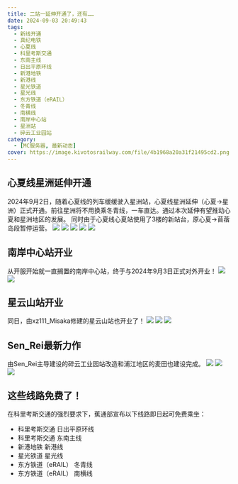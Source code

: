 ```yaml
---
title: 二站一延伸开通了，还有……
date: 2024-09-03 20:49:43
tags:
  - 新线开通
  - 真纪电铁
  - 心夏线
  - 科里考斯交通
  - 东南主线
  - 日出平原环线
  - 新港地铁
  - 新港线
  - 星光铁道
  - 星光线
  - 东方铁道（eRAIL）
  - 冬青线
  - 南横线
  - 南岸中心站
  - 星洲站
  - 碎云工业园站
category:
  - [MC服务器, 最新动态]
cover: https://image.kivotosrailway.com/file/4b1968a20a31f21495cd2.png
---
```

## 心夏线星洲延伸开通
2024年9月2日，随着心夏线的列车缓缓驶入星洲站，心夏线星洲延伸（心夏→星洲）正式开通。前往星洲将不用换乘冬青线，一车直达。通过本次延伸有望推动心夏和星洲地区的发展。
同时由于心夏线心夏站使用了3楼的新站台，原心夏→苜蓿岛段暂停运营。
![](https://image.kivotosrailway.com/file/56a2bf52ca0015f64e71d.png)
![](https://image.kivotosrailway.com/file/eebcefd3191dad8261ef6.png)
![](https://image.kivotosrailway.com/file/5f5079bb19db2e52da609.png)
![](https://image.kivotosrailway.com/file/2189f53b0e94701e9be56.png)
![](https://image.kivotosrailway.com/file/80de69a920046eaac56bb.png)

## 南岸中心站开业
从开服开始就一直搁置的南岸中心站，终于与2024年9月3日正式对外开业！
![](https://image.kivotosrailway.com/file/3fc68403456ba3e1756e6.png)
![](https://image.kivotosrailway.com/file/d2f727003366c76f8af78.png)

## 星云山站开业
同日，由xz111_Misaka修建的星云山站也开业了！
![](https://image.kivotosrailway.com/file/f07ebc9876e64274fc6c8.png)
![](https://image.kivotosrailway.com/file/e48b23103d8aa9272f90e.png)
![](https://image.kivotosrailway.com/file/0237af1fb21aa90166121.png)

## Sen_Rei最新力作
由Sen_Rei主导建设的碎云工业园站改造和浦江地区的麦田也建设完成。
![](https://image.kivotosrailway.com/file/4b1968a20a31f21495cd2.png)
![](https://image.kivotosrailway.com/file/3e33a62d31b942192eec2.png)
![](https://image.kivotosrailway.com/file/1ee0fbd8756580206f9d3.png)

## 这些线路免费了！
在科里考斯交通的强烈要求下，蕉通部宣布以下线路即日起可免费乘坐：
* 科里考斯交通 日出平原环线
* 科里考斯交通 东南主线
* 新港地铁 新港线
* 星光铁道 星光线
* 东方铁道（eRAIL） 冬青线
* 东方铁道（eRAIL） 南横线